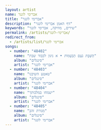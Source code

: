 ```yaml
---
layout: artist
name: אברימי לונגר
title: "אברימי לונגר"
description: "דף האמן אברימי לונגר"
keywords: "שירים, מוזיקה, אברימי לונגר"
permalink: /artists/אברימי-לונגר/
redirect_from:
  - /artists/list/אברימי לונגר
songs:
  - number: "48402"
    name: "הַשַּׁבָּת נֹעַם הַנְּשָׁמוֹת • א ניגון לכבוד שבת"
    album: "סינגלים"
    artist: "אברימי לונגר"
  - number: "48403"
    name: "טאטע השיבנו"
    album: "סינגלים"
    artist: "אברימי לונגר"
  - number: "48404"
    name: "ישמחו במלכותך"
    album: "סינגלים"
    artist: "אברימי לונגר"
  - number: "48405"
    name: "מנורת זהב"
    album: "סינגלים"
    artist: "אברימי לונגר"
---
```

